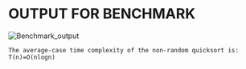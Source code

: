# OUTPUT FOR BENCHMARK
![Benchmark_output](https://github.com/user-attachments/assets/f8d3826d-eb9c-4a06-b3d4-528af77e4bdd)

```
The average-case time complexity of the non-random quicksort is:
T(n)=O(nlogn)
```
